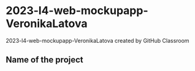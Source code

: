 # 2023-l4-web-mockupapp-VeronikaLatova
2023-l4-web-mockupapp-VeronikaLatova created by GitHub Classroom
## Name of the project
